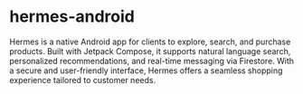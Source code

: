 # hermes-android
Hermes is a native Android app for clients to explore, search, and purchase products. Built with Jetpack Compose, it supports natural language search, personalized recommendations, and real-time messaging via Firestore. With a secure and user-friendly interface, Hermes offers a seamless shopping experience tailored to customer needs.
